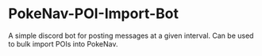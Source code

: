 # PokeNav-POI-Import-Bot
A simple discord bot for posting messages at a given interval.  Can be used to bulk import POIs into PokeNav.
